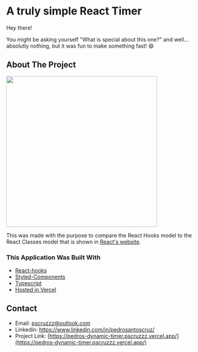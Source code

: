 # A truly simple React Timer

Hey there!

You might be asking yourself "What is special about this one?" and well... absolutly nothing, but it was fun to make something fast! 😄

## About The Project

<img src="https://user-images.githubusercontent.com/67528242/107866652-d501bf80-6e51-11eb-9438-d5389a8cd5a5.png" width="400px">

This was made with the purpose to compare the React Hooks model to the React Classes model that is shown in [React's website](https://pt-br.reactjs.org/).

### This Application Was Built With

* [React-hooks](https://pt-br.reactjs.org/docs/hooks-intro.html)
* [Styled-Components](https://styled-components.com/)
* [Typescript](https://www.typescriptlang.org/)
* [Hosted in Vercel](vercel.com)

## Contact

* Email: pscruzzz@outlook.com
* Linkedin: https://www.linkedin.com/in/pedrosantoscruz/
* Project Link: [https://pedros-dynamic-timer.pscruzzz.vercel.app/](https://pedros-dynamic-timer.pscruzzz.vercel.app/)

